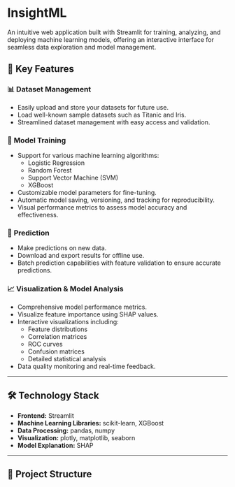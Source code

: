 # **InsightML**  
An intuitive web application built with Streamlit for training, analyzing, and deploying machine learning models, offering an interactive interface for seamless data exploration and model management.

## 🌟 **Key Features**

### 📊 **Dataset Management**
- Easily upload and store your datasets for future use.
- Load well-known sample datasets such as Titanic and Iris.
- Streamlined dataset management with easy access and validation.

### 🎯 **Model Training**
- Support for various machine learning algorithms:
  - Logistic Regression
  - Random Forest
  - Support Vector Machine (SVM)
  - XGBoost
- Customizable model parameters for fine-tuning.
- Automatic model saving, versioning, and tracking for reproducibility.
- Visual performance metrics to assess model accuracy and effectiveness.

### 🔮 **Prediction**
- Make predictions on new data.
- Download and export results for offline use.
- Batch prediction capabilities with feature validation to ensure accurate predictions.

### 📈 **Visualization & Model Analysis**
- Comprehensive model performance metrics.
- Visualize feature importance using SHAP values.
- Interactive visualizations including:
  - Feature distributions
  - Correlation matrices
  - ROC curves
  - Confusion matrices
  - Detailed statistical analysis
- Data quality monitoring and real-time feedback.

---

## 🛠️ **Technology Stack**
- **Frontend:** Streamlit
- **Machine Learning Libraries:** scikit-learn, XGBoost
- **Data Processing:** pandas, numpy
- **Visualization:** plotly, matplotlib, seaborn
- **Model Explanation:** SHAP

---

## 📁 **Project Structure**

